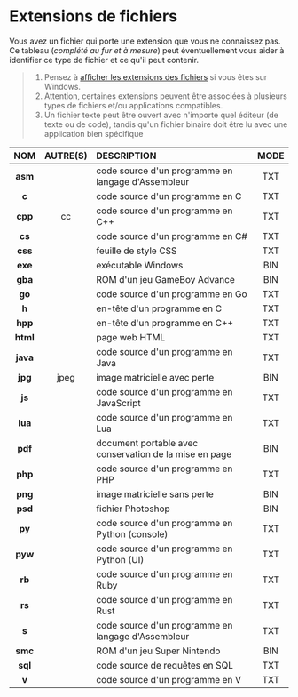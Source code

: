 # Extensions de fichiers

Vous avez un fichier qui porte une extension que vous ne connaissez pas. Ce tableau (_complété au fur et à mesure_) peut éventuellement vous aider à identifier ce type de fichier et ce qu'il peut contenir.

> 1. Pensez à [afficher les extensions des fichiers](https://www.youtube.com/watch?v=ac1WdzSqatw) si vous êtes sur Windows.
> 2. Attention, certaines extensions peuvent être associées à plusieurs types de fichiers et/ou applications compatibles.
> 3. Un fichier texte peut être ouvert avec n'importe quel éditeur (de texte ou de code), tandis qu'un fichier binaire doit être lu avec une application bien spécifique

|NOM|AUTRE(S)|DESCRIPTION|MODE|
|:--:|:--:|:--|:--:|
|**asm**||code source d'un programme en langage d'Assembleur|TXT|
|**c**||code source d'un programme en C|TXT|
|**cpp**|cc|code source d'un programme en C++|TXT|
|**cs**||code source d'un programme en C#|TXT|
|**css**||feuille de style CSS|TXT|
|**exe**||exécutable Windows|BIN|
|**gba**||ROM d'un jeu GameBoy Advance|BIN|
|**go**||code source d'un programme en Go|TXT|
|**h**||en-tête d'un programme en C|TXT|
|**hpp**||en-tête d'un programme en C++|TXT|
|**html**||page web HTML|TXT|
|**java**||code source d'un programme en Java|TXT|
|**jpg**|jpeg|image matricielle avec perte|BIN|
|**js**||code source d'un programme en JavaScript|TXT|
|**lua**||code source d'un programme en Lua|TXT|
|**pdf**||document portable avec conservation de la mise en page|BIN|
|**php**||code source d'un programme en PHP|TXT|
|**png**||image matricielle sans perte|BIN|
|**psd**||fichier Photoshop|BIN|
|**py**||code source d'un programme en Python (console)|TXT|
|**pyw**||code source d'un programme en Python (UI)|TXT|
|**rb**||code source d'un programme en Ruby|TXT|
|**rs**||code source d'un programme en Rust|TXT|
|**s**||code source d'un programme en langage d'Assembleur|TXT|
|**smc**||ROM d'un jeu Super Nintendo|BIN|
|**sql**||code source de requêtes en SQL|TXT|
|**v**||code source d'un programme en V|TXT|
